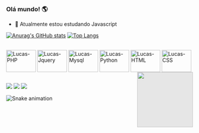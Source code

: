 ### Olá mundo! 🌎

<!--
**lucascaj/lucascaj** is a ✨ _special_ ✨ repository because its `README.md` (this file) appears on your GitHub profile.

Here are some ideas to get you started:

- 🔭 I’m currently working on ...
- 🌱 I’m currently learning ...
- 👯 I’m looking to collaborate on ...
- 🤔 I’m looking for help with ...
- 💬 Ask me about ...
- 📫 How to reach me: ...
- 😄 Pronouns: ...
- ⚡ Fun fact: ...
-->

- 🌱 Atualmente estou estudando Javascript

<div>

  [![Anurag's GitHub stats](https://github-readme-stats-git-masterrstaa-rickstaa.vercel.app/api?username=lucascaj&show_icons=true&count_private=true&include_all_commits=true&theme=dracula&title_color=0a6df0&text_color=ffffff&icon_color=f0cd0a)](https://github.com/anuraghazra/github-readme-stats)
  [![Top Langs](https://github-readme-stats-mtsknn.vercel.app/api/top-langs/?username=lucascaj&theme=dracula&title_color=0a6df0&text_color=ffffff)](https://github.com/anuraghazra/github-readme-stats)
  
</div>

<div style="display: inline_block"><br>
  
  <img align="center" alt="Lucas-PHP" height="60" width="80" src="https://cdn.jsdelivr.net/gh/devicons/devicon/icons/php/php-original.svg" />
  <img align="center" alt="Lucas-Jquery" height="60" width="80" src="https://cdn.jsdelivr.net/gh/devicons/devicon/icons/jquery/jquery-plain-wordmark.svg" />
  <img align="center" alt="Lucas-Mysql" height="60" width="80" src="https://cdn.jsdelivr.net/gh/devicons/devicon/icons/mysql/mysql-original-wordmark.svg" />
  <img align="center" alt="Lucas-Python" height="60" width="80" src="https://cdn.jsdelivr.net/gh/devicons/devicon/icons/python/python-original-wordmark.svg" />
  <img align="center" alt="Lucas-HTML" height="60" width="80" src="https://cdn.jsdelivr.net/gh/devicons/devicon/icons/html5/html5-original.svg" />
  <img align="center" alt="Lucas-CSS" height="60" width="80" src="https://cdn.jsdelivr.net/gh/devicons/devicon/icons/css3/css3-original.svg" />
  
  <img style="display: block;-webkit-user-select: none;background-color: hsl(0, 0%, 90%);" align="right" height="150" width="150" src="https://media.tenor.com/D1K3WxiUzr0AAAAC/dybala-dybalamask.gif">
          
</div>

##

<div>
  
  <a href="https://instagram.com/lucas_caj" target="_blank"><img src="https://img.shields.io/badge/-Instagram-%23E4405F?style=for-the-badge&logo=instagram&logoColor=white" target="_blank"></a>
  <a href = "mailto:lucascajado30@gmail.com"><img src="https://img.shields.io/badge/-Gmail-%23333?style=for-the-badge&logo=gmail&logoColor=white" target="_blank"></a>
  <a href="https://www.linkedin.com/in/lucas-cajado-13765b256/" target="_blank"><img src="https://img.shields.io/badge/-LinkedIn-%230077B5?style=for-the-badge&logo=linkedin&logoColor=white" target="_blank"></a>
  
</div>

![Snake animation](https://github.com/lucascaj/lucascaj/blob/output/github-contribution-grid-snake.svg)
